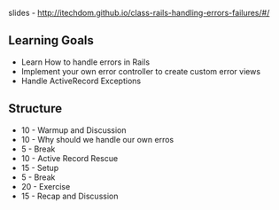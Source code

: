 slides - http://itechdom.github.io/class-rails-handling-errors-failures/#/

## Learning Goals

* Learn How to handle errors in Rails
* Implement your own error controller to create custom error views
* Handle ActiveRecord Exceptions


## Structure

* 10 - Warmup and Discussion
* 10 - Why should we handle our own erros
* 5 - Break
* 10 - Active Record Rescue
* 15 - Setup
* 5 - Break
* 20 - Exercise
* 15 - Recap and Discussion